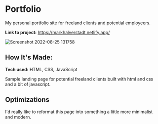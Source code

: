 # Portfolio 
My personal portfolio site for freeland clients and potential employeers. 

**Link to project:** https://markhalverstadt.netlify.app/

![Screenshot 2022-08-25 131758](https://user-images.githubusercontent.com/102763323/186751148-12a93896-dc5a-40f8-afa2-64514dd86f39.jpg)


## How It's Made:

**Tech used:** HTML, CSS, JavaScript

Sample landing page for potential freeland clients built with html and css and a bit of javascript. 

## Optimizations
I'd really like to reformat this page into something a little more minimalist and modern. 
